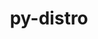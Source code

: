 ---
title: "py-distro"
layout: cache
categories: [package, develop]
meta: {"compilers": ["none"], "num_specs": 17, "num_specs_by_stack": {"root": 17}, "oss": ["ubuntu22.04"], "platforms": ["linux"], "stacks": ["root"], "targets": ["x86_64_v3"], "versions": ["1.8.0"]}
spec_details: [{"compiler": "none", "hash": "2o73ire6urjdh4n3lezvsehix5fqqjbs", "os": "ubuntu22.04", "platform": "linux", "size": "-", "stacks": ["root"], "target": "x86_64_v3", "variants": ["build_system=python_pip"], "versions": ["1.8.0"]}, {"compiler": "none", "hash": "2ol7v5nts2bzxhsflzjtgamujagcsf2k", "os": "ubuntu22.04", "platform": "linux", "size": "-", "stacks": ["root"], "target": "x86_64_v3", "variants": ["build_system=python_pip"], "versions": ["1.8.0"]}, {"compiler": "none", "hash": "3sgejnoqotahrc5yncq35w4dlrjrkzmc", "os": "ubuntu22.04", "platform": "linux", "size": "-", "stacks": ["root"], "target": "x86_64_v3", "variants": ["build_system=python_pip"], "versions": ["1.8.0"]}, {"compiler": "none", "hash": "3z6zxirhnbdxixw4j7gzowbjf7boi3b4", "os": "ubuntu22.04", "platform": "linux", "size": "-", "stacks": ["root"], "target": "x86_64_v3", "variants": ["build_system=python_pip"], "versions": ["1.8.0"]}, {"compiler": "none", "hash": "5wos3ucexnusvzjxkohl32w6oskvhrf2", "os": "ubuntu22.04", "platform": "linux", "size": "-", "stacks": ["root"], "target": "x86_64_v3", "variants": ["build_system=python_pip"], "versions": ["1.8.0"]}, {"compiler": "none", "hash": "atcmwx4ycdausdmvop5ad7pp2eyafhqn", "os": "ubuntu22.04", "platform": "linux", "size": "-", "stacks": ["root"], "target": "x86_64_v3", "variants": ["build_system=python_pip"], "versions": ["1.8.0"]}, {"compiler": "none", "hash": "bqa4nl5hsylvfaoymmity4ssf7jppssj", "os": "ubuntu22.04", "platform": "linux", "size": "-", "stacks": ["root"], "target": "x86_64_v3", "variants": ["build_system=python_pip"], "versions": ["1.8.0"]}, {"compiler": "none", "hash": "cdwfi6ya3mnxkhijgalmmkqm7rnyl6bu", "os": "ubuntu22.04", "platform": "linux", "size": "-", "stacks": ["root"], "target": "x86_64_v3", "variants": ["build_system=python_pip"], "versions": ["1.8.0"]}, {"compiler": "none", "hash": "cqs6mrczaahuu4r34ot3okfrddet3wek", "os": "ubuntu22.04", "platform": "linux", "size": "-", "stacks": ["root"], "target": "x86_64_v3", "variants": ["build_system=python_pip"], "versions": ["1.8.0"]}, {"compiler": "none", "hash": "ctv3hqqw3vp2wkdhww3z5irgowadq24z", "os": "ubuntu22.04", "platform": "linux", "size": "-", "stacks": ["root"], "target": "x86_64_v3", "variants": ["build_system=python_pip"], "versions": ["1.8.0"]}, {"compiler": "none", "hash": "dlbaqf3324wtempa2ulightjvej6ci3a", "os": "ubuntu22.04", "platform": "linux", "size": "-", "stacks": ["root"], "target": "x86_64_v3", "variants": ["build_system=python_pip"], "versions": ["1.8.0"]}, {"compiler": "none", "hash": "fhvccjzyxjmszqzbu76de2qycft6mz3q", "os": "ubuntu22.04", "platform": "linux", "size": "-", "stacks": ["root"], "target": "x86_64_v3", "variants": ["build_system=python_pip"], "versions": ["1.8.0"]}, {"compiler": "none", "hash": "kyiqc6cu443atrsafi44jkgazyhadpvk", "os": "ubuntu22.04", "platform": "linux", "size": "-", "stacks": ["root"], "target": "x86_64_v3", "variants": ["build_system=python_pip"], "versions": ["1.8.0"]}, {"compiler": "none", "hash": "lncygaetbk4xmttmcur3l4xgmof6qbvk", "os": "ubuntu22.04", "platform": "linux", "size": "-", "stacks": ["root"], "target": "x86_64_v3", "variants": ["build_system=python_pip"], "versions": ["1.8.0"]}, {"compiler": "none", "hash": "nmbfmxhfp36sae7i3acmnig7yqbojo7u", "os": "ubuntu22.04", "platform": "linux", "size": "-", "stacks": ["root"], "target": "x86_64_v3", "variants": ["build_system=python_pip"], "versions": ["1.8.0"]}, {"compiler": "none", "hash": "s6wvhsvq53x7iaelevj44xnm6uzclzpa", "os": "ubuntu22.04", "platform": "linux", "size": "-", "stacks": ["root"], "target": "x86_64_v3", "variants": ["build_system=python_pip"], "versions": ["1.8.0"]}, {"compiler": "none", "hash": "vszecvuymf2uppotvwzylonpm2ecoemx", "os": "ubuntu22.04", "platform": "linux", "size": "-", "stacks": ["root"], "target": "x86_64_v3", "variants": ["build_system=python_pip"], "versions": ["1.8.0"]}]
---